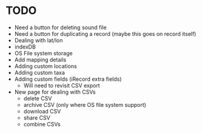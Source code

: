 # TODO
- Need a button for deleting sound file
- Need a button for duplicating a record (maybe this goes on record itself)
- Dealing with lat/lon
- indexDB
- OS File system storage
- Add mapping details
- Adding custom locations
- Adding custom taxa
- Adding custom fields (iRecord extra fields)
  - Will need to revisit CSV export
- New page for dealing with CSVs
  - delete CSV
  - archive CSV (only where OS file system support)
  - download CSV
  - share CSV
  - combine CSVs